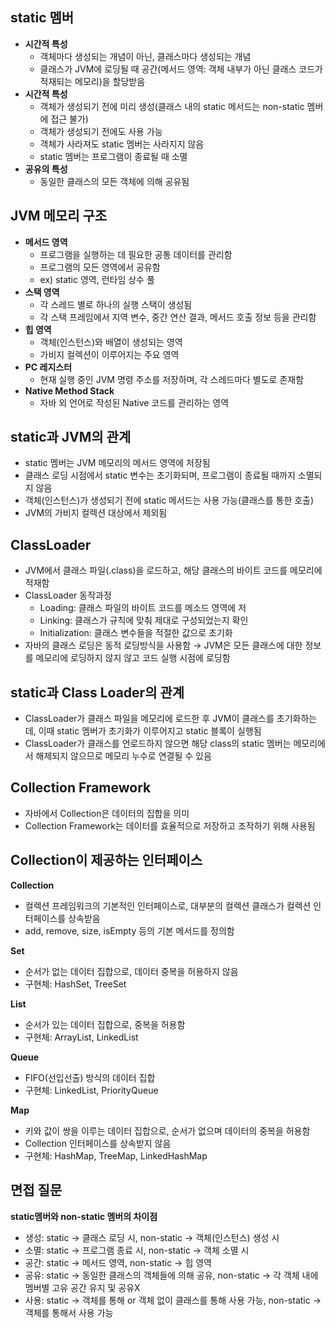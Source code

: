 ## static 멤버

- **시간적 특성**
    - 객체마다 생성되는 개념이 아닌, 클래스마다 생성되는 개념
    - 클래스가 JVM에 로딩될 때 공간(메서드 영역: 객체 내부가 아닌 클래스 코드가 적재되는 메모리)을 할당받음
- **시간적 특성**
    - 객체가 생성되기 전에 미리 생성(클래스 내의 static 메서드는 non-static 멤버에 접근 불가)
    - 객체가 생성되기 전에도 사용 가능
    - 객체가 사라져도 static 멤버는 사라지지 않음
    - static 멤버는 프로그램이 종료될 때 소멸
- **공유의 특성**
    - 동일한 클래스의 모든 객체에 의해 공유됨

## JVM 메모리 구조

- **메서드 영역**
    - 프로그램을 실행하는 데  필요한 공통 데이터를 관리함
    - 프로그램의 모든 영역에서 공유함
    - ex) static 영역, 런타임 상수 풀
- **스택 영역**
    - 각 스레드 별로 하나의 실행 스택이 생성됨
    - 각 스택 프레임에서 지역 변수, 중간 연산 결과, 메서드 호출 정보 등을 관리함
- **힙 영역**
    - 객체(인스턴스)와 배열이 생성되는 영역
    - 가비지 컬렉션이 이루어지는 주요 영역
- **PC 레지스터**
    - 현재 실행 중인 JVM 명령 주소를 저장하며, 각 스레드마다 별도로 존재함
- **Native Method Stack**
    - 자바 외 언어로 작성된 Native 코드를 관리하는 영역

## static과 JVM의 관계

- static 멤버는 JVM 메모리의 메서드 영역에 저장됨
- 클래스 로딩 시점에서 static 변수는 초기화되며, 프로그램이 종료될 때까지 소멸되지 않음
- 객체(인스턴스)가 생성되기 전에 static 메서드는 사용 가능(클래스를 통한 호출)
- JVM의 가비지 컬렉션 대상에서 제외됨

## ClassLoader

- JVM에서 클래스 파일(.class)을 로드하고, 해당 클래스의 바이트 코드를 메모리에 적재함
- ClassLoader 동작과정
    - Loading: 클래스 파일의 바이트 코드를  메소드 영역에 저
    - Linking: 클래스가 규칙에 맞춰 제대로 구성되었는지 확인
    - Initialization: 클래스 변수들을 적절한 값으로 초기화
- 자바의 클래스 로딩은 동적 로딩방식을 사용함 → JVM은 모든 클래스에 대한 정보를 메모리에 로딩하지 않지 않고 코드 실행 시점에 로딩함

## static과 Class Loader의 관계

- ClassLoader가 클래스 파일을 메모리에 로드한 후 JVM이 클래스를 초기화하는데, 이때 static 멤버가 초기화가 이루어지고 static 블록이 실행됨
- ClassLoader가 클래스를 언로드하지 않으면 해당 class의 static 멤버는 메모리에서 해제되지 않으므로 메모리 누수로 연결될 수 있음

## Collection Framework

- 자바에서 Collection은 데이터의 집합을 의미
- Collection Framework는 데이터를 효율적으로 저장하고 조작하기 위해 사용됨

## Collection이 제공하는 인터페이스

**Collection**

- 컬렉션 프레임워크의 기본적인 인터페이스로, 대부분의 컬렉션 클래스가  컬렉션 인터페이스를 상속받음
- add, remove, size, isEmpty 등의 기본 메서드를 정의함

**Set**

- 순서가 없는 데이터 집합으로, 데이터 중복을 허용하지 않음
- 구현체: HashSet, TreeSet

**List**

- 순서가 있는 데이터 집합으로, 중복을 허용함
- 구현체: ArrayList, LinkedList

**Queue**

- FIFO(선입선출) 방식의 데이터 집합
- 구현체: LinkedList, PriorityQueue

**Map**

- 키와 값이 쌍을 이루는 데이터 집합으로, 순서가 없으며 데이터의 중복을 허용함
- Collection 인터페이스를 상속받지 않음
- 구현체: HashMap, TreeMap, LinkedHashMap

## 면접 질문

**static멤버와 non-static 멤버의 차이점**

- 생성: static → 클래스 로딩 시, non-static → 객체(인스턴스) 생성 시
- 소멸: static → 프로그램 종료 시, non-static → 객체 소멸 시
- 공간: static → 메서드 영역, non-static → 힙 영역
- 공유: static → 동일한 클래스의 객체들에 의해 공유, non-static → 각 객체 내에 멤버별 고유 공간 유지 및 공유X
- 사용: static → 객체를 통해 or 객체 없이 클래스를 통해 사용 가능, non-static → 객체를 통해서 사용 가능